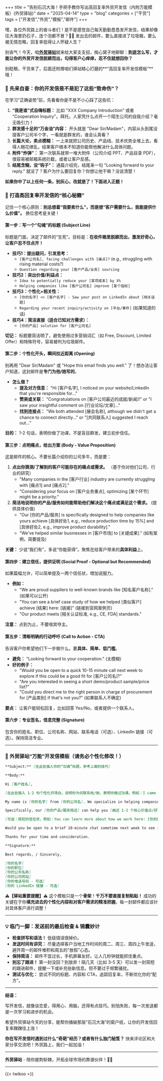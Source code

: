 +++
title = "告别石沉大海！手把手教你写出高回复率外贸开发信（内附万能模板）(外贸驿站)"
date = "2025-04-14"
type = "blog"
categories = ["干货"]
tags = ["开发信","外贸","模板","邮件"]
+++



嘿，各位外贸路上的奋斗者们！是不是感觉自己每天勤勤恳恳发开发信，结果却像往大海里扔石子，连个泡都不冒？📧💨 发出去的邮件，要么直接进了垃圾箱，要么被无情忽略，回复率低得让人怀疑人生？

别丧气！今天，咱[**外贸驿站**](/ "外贸人士必备的专业导航网站，外贸资源全汇聚，成长路上好帮手")就来给大家支支招，掏心窝子地聊聊：**到底怎么写，才能让你的外贸开发信脱颖而出，勾得客户心痒痒，忍不住就想回你？**

别眨眼，干货来了，后面还附赠咱们驿站精心打磨的**“高回复率开发信模板”**哦！


### 🚩 **先来自查：你的开发信是不是犯了这些“致命伤”？**

在学习“正确姿势”前，先看看你是不是不小心踩了这些坑：

1.  **“我是谁”式自嗨标题：** 比如 "XXX Company Introduction" 或者 "Cooperation Inquiry"。拜托，人家凭什么点开一个陌生公司的自我介绍？毫无吸引力！
2.  **群发感十足的“万金油”内容：** 开头就是 "Dear Sir/Madam"，内容从头到尾没提客户公司半个字，一看就是群发的，谁会认真看？
3.  **长篇大论，卖点模糊：** 一上来就把公司历史、产品线、技术优势全堆上去，看得人眼花缭乱，结果客户根本不知道你能帮他解决什么具体问题。
4.  **附件“炸弹”：** 第一次联系就带一堆大附件（公司介绍 PPT、产品目录 PDF），很容易被邮箱系统拦截，或者让客户反感。
5.  **结尾含糊，没“钩子”：** 通篇介绍完，结尾来一句 "Looking forward to your reply." 就没了？客户为什么要回复你？你想让他干嘛？没说清楚！

**如果你中了以上任何一条，别灰心，改就是了！下面进入正题！**


### 🚀 **打造高回复率开发信的“核心秘籍”**

记住一个核心原则：**别总想着“我要卖什么”，而是想“客户需要什么，我能提供什么价值”。** 换位思考是关键！

#### **第一步：写一个“勾魂”的标题 (Subject Line)**

标题是门面，决定了邮件的“生死”。目标是：**在收件箱里脱颖而出，激发好奇心，让客户忍不住点开！**

*   **技巧1：提出疑问，引发思考：**
    *   `[客户公司名], facing challenges with [痛点]?` (e.g., struggling with rising material costs?)
    *   `Question regarding your [客户产品/业务] sourcing`
*   **技巧2：突出价值/利益点：**
    *   `Idea to potentially reduce your [某项成本] by X%`
    *   `Helping companies like [客户公司名] improve [某个指标]`
*   **技巧3：个性化+相关性：**
    *   `[你的名字] <> [客户名字] - Saw your post on LinkedIn about [相关话题]`
    *   `Regarding your recent inquiry/activity on [平台/事件]` (如果知道的话)
*   **技巧4：简洁直接（适合已知对方需求）：**
    *   `[你的产品] solution for [客户公司名]`

**切记：** 标题要简洁明了，避免使用过多营销词汇（如 Free, Discount, Limited Offer）和特殊符号，容易被判为垃圾邮件。

#### **第二步：个性化开头，瞬间拉近距离 (Opening)**

别再用 "Dear Sir/Madam" 或 "Hope this email finds you well." 了！想办法让客户知道，这封邮件是**专门为他/她写的**。

*   **怎么做？**
    *   **提及对方信息：** "Hi [客户名字], I noticed on your website/LinkedIn that you're responsible for..."
    *   **赞美或关联：** "Congratulations on [客户公司最近的成就/新闻]!" or "I saw your insightful comment on [行业论坛/文章]..."
    *   **找到连接点：** "We both attended [展会名称], although we didn't get a chance to connect directly..." or "[共同联系人] suggested I reach out..."

**目的：** 1-2 句话，表明你做了功课，不是盲目群发，建立初步信任。

#### **第三步：点明痛点，给出方案 (Body - Value Proposition)**

这是邮件的核心。不要长篇介绍你的公司多牛，而是要：

1.  **点出你猜测/了解到的客户可能存在的痛点或需求。** （基于你对他们公司、行业的研究）
    *   "Many companies in the [客户行业] industry are currently struggling with [痛点1] and [痛点2]."
    *   "Considering your focus on [客户业务重点], optimizing [某个环节] might be a priority."
2.  **简洁地说明你的产品/服务如何能帮助他们解决这个痛点或满足这个需求。** (提供具体价值)
    *   "Our [你的产品/服务] is specifically designed to help companies like yours achieve [具体好处1, e.g., reduce production time by 15%] and [具体好处2, e.g., improve product durability]."
    *   "We've helped similar businesses in [客户市场] to [关键成果]." (如有案例，简要提及)

**关键：** 少说“我们有”，多说“你能获得”。聚焦在给客户带来的**具体利益**上。

#### **第四步：建立信任，提供证明 (Social Proof - Optional but Recommended)**

如果篇幅允许，可以简单提及一两个信任状，增加说服力。

*   **例如：**
    *   "We are proud suppliers to well-known brands like [知名客户名称]." (如果可以公开)
    *   "You can see a brief case study of how we helped [类似客户] achieve [结果] here: [链接]" (链接到官网案例页)
    *   "Our product meets [相关认证标准, e.g., CE, FDA] standards."

**注意：** 点到为止，不要喧宾夺主。

#### **第五步：清晰明确的行动呼吁 (Call to Action - CTA)**

告诉客户你希望他们下一步做什么。要**具体、简单、低门槛**。

*   **避免：** "Looking forward to your cooperation." (太模糊)
*   **好的例子：**
    *   "Would you be open to a quick 10-15 minute call next week to explore if this could be a good fit for [客户公司名]?"
    *   "Are you interested in seeing a short demo/product sample/price list?"
    *   "Could you direct me to the right person in charge of procurement for [产品类别] if that's not you?" (如果联系人不确定)

**要点：** 让客户能轻松回复，比如回答 Yes/No，或者提供一个联系人。

#### **第六步：专业签名，信息完整 (Signature)**

包含你的姓名、职位、公司名称、网站、联系电话（可选）、LinkedIn 链接（可选）。保持简洁专业。

---

### 🎁 **外贸驿站“万能”开发信模板（请务必个性化修改！）**

```markdown
**Subject:** [在此处插入你的“勾魂”标题，参考上面的技巧]

**Body:**

Hi [客户姓名],

[在此处插入 1-2 句个性化开场白，说明你为何联系他/她，表明你做过功课。例如：I came across [客户公司名]'s recent launch of [新产品/服务] and was very impressed. / I noticed on your LinkedIn profile that you manage sourcing for [产品类别]...]

My name is [你的名字] from [你的公司名]. We specialize in helping companies in the [客户行业] industry like yours to tackle challenges such as [提及 1-2 个客户可能关心的痛点，例如：rising raw material costs / supply chain inefficiencies / meeting sustainability goals].

Specifically, our [你的产品/服务简述] can help you [阐述 1-2 个核心价值点/好处，要具体，例如：reduce lead times by up to X% / access high-quality [材料/部件] at competitive prices / achieve [某个具体目标]]. We've recently helped [提及一个类似客户或成就，可选，例如：a similar company in your region / achieve Y result...].

[可选：简短的信任状，例如：You can learn more about how we work here: [你的网站链接]]

Would you be open to a brief 10-minute chat sometime next week to see if there's a potential fit? Or, if you're not the right person to discuss this, could you perhaps point me in the right direction?

Thanks for your time and consideration.

**Signature:**

Best regards, / Sincerely,

[你的名字]
[你的职位]
[你的公司名称]
[你的公司网站]
[你的电话号码 - 可选]
[你的 LinkedIn 链接 - 可选]
```

**⚠️【驿站重要提醒】⚠️**
这个模板只是一个**骨架**！**千万不要直接复制粘贴！** 成功的关键在于你**填充进去的个性化内容和对客户需求的精准把握**。每一封邮件都应该针对具体客户进行调整！

---

### 💡 **临门一脚：发送前的最后检查 & 锦囊妙计**

*   **检查拼写和语法！** 低级错误很掉价。
*   **发送时间有讲究：** 尽量选择客户当地工作时间的周二、周三、周四上午发送，避开周一的邮件堆积和周五的“放假”心态。
*   **保持简洁：** 邮件不宜过长，手机屏幕友好。让人几秒钟就能抓住重点。
*   **别忘了跟进！** 第一封没回？别放弃！隔几天（比如 3-5 天）可以发一封简短的跟进邮件，提醒一下或补充些新信息。但不要过于频繁骚扰。
*   **测试与优化：** 尝试不同的标题、内容和 CTA，追踪回复率，不断优化你的“配方”。

---

**结语：**

写开发信，就像谈恋爱，得用心、用脑，还得有点技巧。别怕失败，每一次发送都是一次学习和进步的机会。

希望外贸驿站今天的分享，能帮你捅破那层“石沉大海”的窗户纸，让你的开发信回复率蹭蹭往上涨！

**你在写开发信时遇到过什么“奇葩”经历？或者有什么独门秘笈？** 快来评论区和大家分享交流吧！外贸路上，我们一起加油！

---

**外贸驿站** - 陪你披荆斩棘，开拓全球市场的靠谱伙伴！💪✨

---



{{< twikoo >}}  